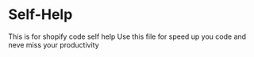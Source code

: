 # Self-Help
This is for shopify code self help
Use this file for speed up you code and neve miss your productivity
